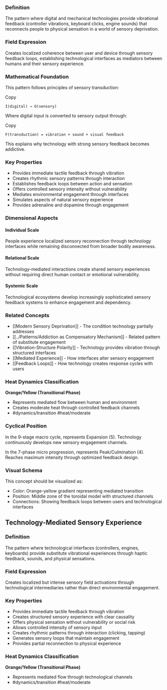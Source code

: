 ### Definition

The pattern where digital and mechanical technologies provide vibrational feedback (controller vibrations, keyboard clicks, engine sounds) that reconnects people to physical sensation in a world of sensory deprivation.

### Field Expression

Creates localized coherence between user and device through sensory feedback loops, establishing technological interfaces as mediators between humans and their sensory experience.

### Mathematical Foundation

This pattern follows principles of sensory transduction:

Copy

`I(digital) → O(sensory)`

Where digital input is converted to sensory output through:

Copy

`F(transduction) = vibration + sound + visual feedback`

This explains why technology with strong sensory feedback becomes addictive.

### Key Properties

- Provides immediate tactile feedback through vibration
- Creates rhythmic sensory patterns through interaction
- Establishes feedback loops between action and sensation
- Offers controlled sensory intensity without vulnerability
- Mediates environmental engagement through interfaces
- Simulates aspects of natural sensory experience
- Provides adrenaline and dopamine through engagement

### Dimensional Aspects

#### Individual Scale

People experience localized sensory reconnection through technology interfaces while remaining disconnected from broader bodily awareness.

#### Relational Scale

Technology-mediated interactions create shared sensory experiences without requiring direct human contact or emotional vulnerability.

#### Systemic Scale

Technological ecosystems develop increasingly sophisticated sensory feedback systems to enhance engagement and dependency.

### Related Concepts

- [[Modern Sensory Deprivation]] - The condition technology partially addresses
- [[../Patterns/Addiction as Compensatory Mechanism]] - Related pattern of substitute engagement
- [[Vibration-Structure Polarity]] - Technology provides vibration through structured interfaces
- [[Mediated Experience]] - How interfaces alter sensory engagement
- [[Feedback Loops]] - How technology creates response cycles with users

### Heat Dynamics Classification

**Orange/Yellow (Transitional Phase)**

- Represents mediated flow between human and environment
- Creates moderate heat through controlled feedback channels
- #dynamics/transition #heat/moderate

### Cyclical Position

In the 9-stage macro cycle, represents Expansion (5). Technology continuously develops new sensory engagement channels.

In the 7-phase micro progression, represents Peak/Culmination (4). Reaches maximum intensity through optimized feedback design.

### Visual Schema

This concept should be visualized as:

- Color: Orange-yellow gradient representing mediated transition
- Position: Middle zone of the toroidal model with structured channels
- Connections: Showing feedback loops between users and technological interfaces

## Technology-Mediated Sensory Experience

### Definition

The pattern where technological interfaces (controllers, engines, keyboards) provide substitute vibrational experiences through haptic feedback, sounds, and physical sensations.

### Field Expression

Creates localized but intense sensory field activations through technological intermediaries rather than direct environmental engagement.

### Key Properties

- Provides immediate tactile feedback through vibration
- Creates structured sensory experience with clear causality
- Offers physical sensation without vulnerability or social risk
- Allows controlled intensity of sensory input
- Creates rhythmic patterns through interaction (clicking, tapping)
- Generates sensory loops that maintain engagement
- Provides partial reconnection to physical experience

### Heat Dynamics Classification

**Orange/Yellow (Transitional Phase)**

- Represents mediated flow through technological channels
- #dynamics/transition #heat/moderate